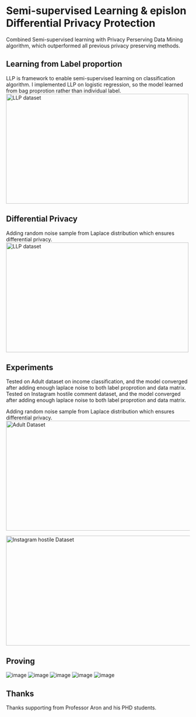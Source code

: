 # Semi-supervised Learning & epislon Differential Privacy Protection

Combined Semi-supervised learning with Privacy Perserving Data Mining algorithm, which outperformed all previous privacy 
preserving methods.

## Learning from Label proportion
LLP is framework to enable semi-supervised learning on classification algorithm.
I implemented LLP on logistic regression, so the model learned from bag proprotion rather than 
individual label.
<img src="https://user-images.githubusercontent.com/28909028/58850071-e34a8080-865a-11e9-96f9-59145e2c3e3d.png" alt="LLP dataset"
	title="LLP dataset" width="500" height="300" />
  
## Differential Privacy
Adding random noise sample from Laplace distribution which ensures differential privacy.
<img src="https://user-images.githubusercontent.com/28909028/58850162-3d4b4600-865b-11e9-85bc-ee09b14fd724.png" alt="LLP dataset"
	title="Differential Privacy" width="500" height="300" />
  
## Experiments
Tested on Adult dataset on income classification, and the model converged after adding enough laplace noise 
to both label proprotion and data matrix.
Tested on Instagram hostile comment dataset, and the model converged after adding enough laplace noise 
to both label proprotion and data matrix.

Adding random noise sample from Laplace distribution which ensures differential privacy.
<img src="https://user-images.githubusercontent.com/28909028/58850241-a632be00-865b-11e9-9662-7537b7c9cabb.png"
title="Adult Dataset"
width="800" height="300" />

<img src="https://user-images.githubusercontent.com/28909028/58850275-d0847b80-865b-11e9-88c5-5787c3d2af4f.png"
title="Instagram hostile Dataset"
width="800" height="300" />

## Proving
![image](https://user-images.githubusercontent.com/28909028/58850374-37099980-865c-11e9-9e04-f96bbf5c75af.png)
![image](https://user-images.githubusercontent.com/28909028/58850366-2a854100-865c-11e9-9d79-178295067f51.png)
![image](https://user-images.githubusercontent.com/28909028/58850350-17727100-865c-11e9-904d-ff1ce421fed4.png)
![image](https://user-images.githubusercontent.com/28909028/58850307-f27dfe00-865b-11e9-84de-1c93bfb5e6dc.png)
![image](https://user-images.githubusercontent.com/28909028/58850333-06296480-865c-11e9-9b95-90d06db3e259.png)

## Thanks
Thanks supporting from Professor Aron and his PHD students.
